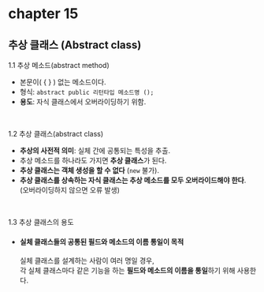 # chapter 15

## 추상 클래스 (Abstract class)
 1.1 추상 메소드(abstract method)
- 본문이( { } ) 없는 메소드이다.
- 형식: `abstract public 리턴타입 메소드명 ();`
- **용도**: 자식 클래스에서 오버라이딩하기 위함.

<br>

1.2 추상 클래스(abstract class)
- **추상의 사전적 의미**: 실체 간에 공통되는 특성을 추출.
- 추상 메소드를 하나라도 가지면 **추상 클래스**가 된다.
- **추상 클래스는 객체 생성을 할 수 없다** (`new` 불가).
- **추상 클래스를 상속하는 자식 클래스는 추상 메소드를 모두 오버라이드해야 한다**.  
  (오버라이딩하지 않으면 오류 발생)

<br>

1.3 추상 클래스의 용도
- #### 실체 클래스들의 공통된 필드와 메소드의 이름 통일이 목적  
  실체 클래스를 설계하는 사람이 여러 명일 경우,  
  각 실체 클래스마다 같은 기능을 하는 **필드와 메소드의 이름을 통일**하기 위해 사용한다.
